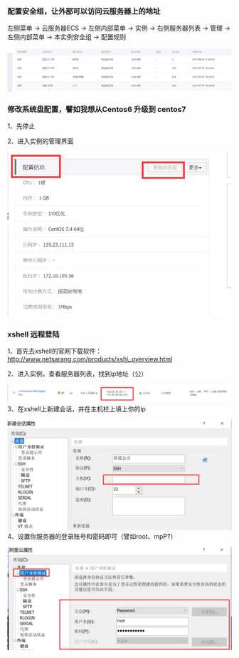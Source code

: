 ### 配置安全组，让外部可以访问云服务器上的地址

左侧菜单 -&gt; 云服务器ECS -&gt; 左侧内部菜单 -&gt; 实例 -&gt; 右侧服务器列表 -&gt; 管理 -&gt; 左侧内部菜单 -&gt; 本实例安全组 -&gt; 配置规则

![](/assets/1import.png)

### 修改系统盘配置，譬如我想从Centos6 升级到 centos7

1、先停止

2、进入实例的管理界面

![](/assets/2import.png)

### xshell 远程登陆

1、首先去xshell的官网下载软件：http://www.netsarang.com/products/xsh\_overview.html

2、进入实例，查看服务器列表，找到ip地址（公）

![](/assets/3import.png)3、在xshell上新建会话，并在主机栏上填上你的ip

![](/assets/4import.png)4、设置你服务器的登录账号和密码即可（譬如root、mpP?）

![](/assets/5import.png)

